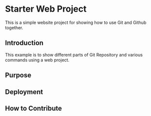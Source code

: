 # Starter Web Project 

This is a simple website project for 
showing how to use Git and Github together.

## Introduction

This example is to show different parts
of Git Repository and various commands
using a web project. 

## Purpose

## Deployment

## How to Contribute


